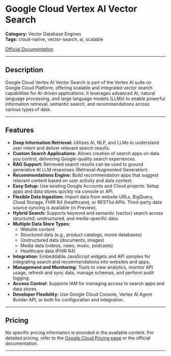 # Google Cloud Vertex AI Vector Search

**Category:** Vector Database Engines  
**Tags:** cloud-native, vector-search, ai, scalable

[Official Documentation](https://cloud.google.com/generative-ai-app-builder/docs/enterprise-search-introduction)

---

## Description
Google Cloud Vertex AI Vector Search is part of the Vertex AI suite on Google Cloud Platform, offering scalable and integrated vector search capabilities for AI-driven applications. It leverages advanced AI, natural language processing, and large language models (LLMs) to enable powerful information retrieval, semantic search, and recommendations across various types of data.

---

## Features
- **Deep Information Retrieval:** Utilizes AI, NLP, and LLMs to understand user intent and deliver relevant search results.
- **Custom Search Applications:** Allows creation of search apps on data you control, delivering Google-quality search experiences.
- **RAG Support:** Retrieved search results can be used to ground generative AI LLM responses (Retrieval-Augmented Generation).
- **Recommendations Engine:** Build recommendation apps that suggest relevant content based on user activity and data context.
- **Easy Setup:** Use existing Google Accounts and Cloud projects. Setup apps and data stores quickly via console or API.
- **Flexible Data Ingestion:** Import data from website URLs, BigQuery, Cloud Storage, FHIR R4 (healthcare), or RESTful APIs. Third-party data source syncing is available (in Preview).
- **Hybrid Search:** Supports keyword and semantic (vector) search across structured, unstructured, and media-specific data.
- **Multiple Data Store Types:**
  - Website content
  - Structured data (e.g., product catalogs, movie databases)
  - Unstructured data (documents, images)
  - Media data (videos, news, music, podcasts)
  - Healthcare data (FHIR R4)
- **Integration:** Embeddable JavaScript widgets and API samples for integrating search and recommendations into websites and apps.
- **Management and Monitoring:** Tools to view analytics, monitor API usage, refresh and sync data, manage schemas, and perform audit logging.
- **Access Control:** Supports IAM for managing access to search apps and data stores.
- **Developer Flexibility:** Use Google Cloud Console, Vertex AI Agent Builder API, or both for configuration and integration.

---

## Pricing
No specific pricing information is provided in the available content. For detailed pricing, refer to the [Google Cloud Pricing page](https://cloud.google.com/pricing) or the official documentation.

---
